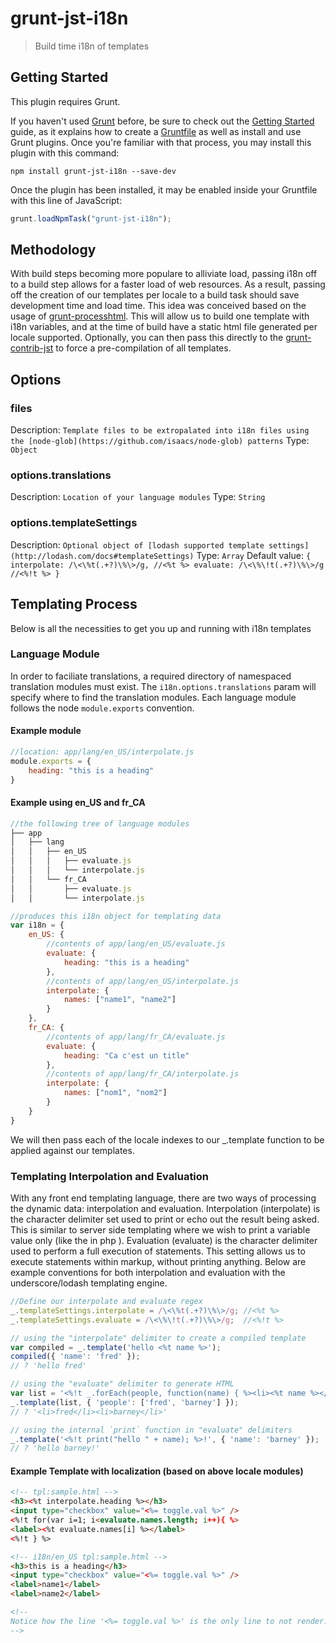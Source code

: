 grunt-jst-i18n
==============

>Build time i18n of templates

## Getting Started
This plugin requires Grunt.

If you haven't used [Grunt](http://gruntjs.com/) before, be sure to check out the [Getting Started](http://gruntjs.com/getting-started) guide, as it explains how to create a [Gruntfile](http://gruntjs.com/sample-gruntfile) as well as install and use Grunt plugins. Once you're familiar with that process, you may install this plugin with this command:

```shell
npm install grunt-jst-i18n --save-dev
```

Once the plugin has been installed, it may be enabled inside your Gruntfile with this line of JavaScript:

```js
grunt.loadNpmTask("grunt-jst-i18n");
```

## Methodology

With build steps becoming more populare to alliviate load, passing i18n off to a build step allows for a faster load of web resources. As a result, passing off the creation of our templates per locale to a build task should save development time and load time. This idea was conceived based on the usage of [grunt-processhtml](https://github.com/dciccale/grunt-processhtml/). This will allow us to build one template with i18n variables, and at the time of build have a static html file generated per locale supported. Optionally, you can then pass this directly to the [grunt-contrib-jst](https://github.com/gruntjs/grunt-contrib-jst) to force a  pre-compilation of all templates.

## Options
### files
Description: `Template files to be extropalated into i18n files using the [node-glob](https://github.com/isaacs/node-glob) patterns`
Type: `Object`

### options.translations
Description: `Location of your language modules`
Type: `String`

### options.templateSettings
Description: `Optional object of [lodash supported template settings](http://lodash.com/docs#templateSettings)`
Type: `Array`
Default value: `{
				interpolate: /\<\%t(.+?)\%\>/g, //<%t %>
				evaluate: /\<\%\!t(.+?)\%\>/g  //<%!t %>
			}`


## Templating Process

Below is all the necessities to get you up and running with i18n templates

### Language Module

In order to faciliate translations, a required directory of namespaced translation modules must exist. The `i18n.options.translations` param will specify where to find the translation modules. Each language module follows the node `module.exports` convention.

#### Example module

```javascript
//location: app/lang/en_US/interpolate.js
module.exports = {
    heading: "this is a heading"
}

```

#### Example using en_US and fr_CA
```javascript
//the following tree of language modules
├── app
│   ├── lang
│   │   ├── en_US
│   │   │   ├── evaluate.js
│   │   │   └── interpolate.js
│   │   └── fr_CA
│   │       ├── evaluate.js
│   │       └── interpolate.js

//produces this i18n object for templating data
var i18n = {
	en_US: {
		//contents of app/lang/en_US/evaluate.js
		evaluate: {
			heading: "this is a heading"
		},
		//contents of app/lang/en_US/interpolate.js
		interpolate: {
			names: ["name1", "name2"]
		}
	},
	fr_CA: {
		//contents of app/lang/fr_CA/evaluate.js
		evaluate: {
			heading: "Ca c'est un title"
		},
		//contents of app/lang/fr_CA/interpolate.js
		interpolate: {
			names: ["nom1", "nom2"]
		}
	}
}
```

We will then pass each of the locale indexes to our _.template function to be applied against our templates.

### Templating Interpolation and Evaluation

With any front end templating language, there are two ways of processing the dynamic data: interpolation and evaluation. Interpolation (interpolate) is the character delimiter set used to print or echo out the result being asked. This is similar to server side templating where we wish to print a variable value only (like the <?= ?> in php ). Evaluation (evaluate) is the character delimiter used to perform a full execution of statements. This setting allows us to execute statements within markup, without printing anything. Below are example conventions for both interpolation and evaluation with the underscore/lodash templating engine.

``` javascript
//Define our interpolate and evaluate regex
_.templateSettings.interpolate = /\<\%t(.+?)\%\>/g; //<%t %>
_.templateSettings.evaluate = /\<\%\!t(.+?)\%\>/g;  //<%!t %>

// using the "interpolate" delimiter to create a compiled template
var compiled = _.template('hello <%t name %>');
compiled({ 'name': 'fred' });
// ? 'hello fred'

// using the "evaluate" delimiter to generate HTML
var list = '<%!t _.forEach(people, function(name) { %><li><%t name %></li><% }); %>';
_.template(list, { 'people': ['fred', 'barney'] });
// ? '<li>fred</li><li>barney</li>'

// using the internal `print` function in "evaluate" delimiters
_.template('<%!t print("hello " + name); %>!', { 'name': 'barney' });
// ? 'hello barney!'

```



#### Example Template with localization (based on above locale modules)

``` html
<!-- tpl:sample.html -->
<h3><%t interpolate.heading %></h3>
<input type="checkbox" value="<%= toggle.val %>" />
<%!t for(var i=1; i<evaluate.names.length; i++){ %>
<label><%t evaluate.names[i] %></label>
<%!t } %>

<!-- i18n/en_US tpl:sample.html -->
<h3>this is a heading</h3>
<input type="checkbox" value="<%= toggle.val %>" />
<label>name1</label>
<label>name2</label>

<!--
Notice how the line '<%= toggle.val %>' is the only line to not render. This is because it does not follow the i18n interpolation and evaluation rules. As a result, we are still able to build our template interchangeably though localization and dynamic template data.
-->
```